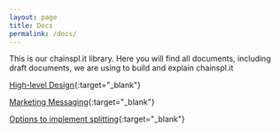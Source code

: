 ```yaml
---
layout: page
title: Docs
permalink: /docs/
---
```


This is our chainspl.it library.
Here you will find all documents,
including draft documents,
we are using to build and explain chainspl.it

[High-level Design](https://docs.google.com/document/d/13c5YMqR72xaa23ohmg7M9heJbu59IvamSTQIVGFAY6c/edit# "High-level Design"){:target="_blank"}


[Marketing Messaging](https://docs.google.com/document/d/1FB-_HBLP_F8QgrIfuf41ngoR5VrXGeNn7EExWhykurc/edit#heading=h.tw5esbewbcdx "Marketing Messaging"){:target="_blank"}

[Options to implement splitting](https://docs.google.com/spreadsheets/d/122F1jW-8gl7syehhWQluySn8UO3gOQw2TlQIDypnDok){:target="_blank"}
